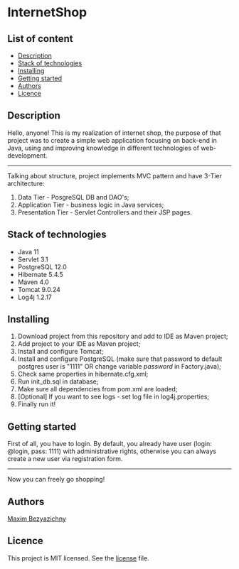 # InternetShop

## List of content
- [Description](#description)
- [Stack of technologies](#stack-of-technologies)
- [Installing](#installing)
- [Getting started](#getting-started)
- [Authors](#authors)
- [Licence](#licence)

## Description
Hello, anyone! This is my realization of internet shop, the purpose of that project was to 
create a simple web application focusing on back-end in Java, using and improving knowledge
in different technologies of web-development. <hr>
Talking about structure, project implements MVC pattern and have 3-Tier architecture: <p>
1. Data Tier - PosgreSQL DB and DAO's;
2. Application Tier - business logic in Java services;
3. Presentation Tier - Servlet Controllers and their JSP pages.
 
## Stack of technologies 
- Java 11
- Servlet 3.1
- PostgreSQL 12.0
- Hibernate 5.4.5
- Maven 4.0
- Tomcat 9.0.24
- Log4j 1.2.17

## Installing
1. Download project from this repository and add to IDE as Maven project;
2. Add project to your IDE as Maven project;
3. Install and configure Tomcat;
4. Install and configure PostgreSQL (make sure that password to default postgres user is "1111" OR
change variable _password_ in Factory.java);
5. Check same properties in hibernate.cfg.xml;
5. Run init_db.sql in database;
6. Make sure all dependencies from pom.xml are loaded;
7. [Optional] If you want to see logs - set log file in log4j.properties;
8. Finally run it!

## Getting started
First of all, you have to login. By default, you already have user
(login: @login, pass: 1111) with administrative rights, otherwise you can always create a new user
via registration form. <hr>
Now you can freely go shopping!

## Authors 
[Maxim Bezyazichny](https://github.com/SkaterWeather/)

## Licence
This project is MIT licensed. See the 
[license](https://github.com/SkaterWeather/InternetShop/blob/master/LICENCE) file.
